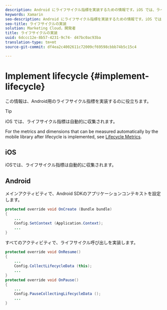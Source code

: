 ```yaml
---
description: Android にライフサイクル指標を実装するための情報です。iOS では、ライフサイクル指標は自動的に収集されます。
keywords: Xamarin
seo-description: Android にライフサイクル指標を実装するための情報です。iOS では、ライフサイクル指標は自動的に収集されます。
seo-title: ライフサイクルの実装
solution: Marketing Cloud，開発者
title: ライフサイクルの実装
uuid: 6dccc12e-8b57-4231-9c74- d47bc0ac93ba
translation-type: tm+mt
source-git-commit: df4ea2c4002611c72009cf69598cbbb74b5c15c4

---
```



# Implement lifecycle {#implement-lifecycle}

この情報は、Android用のライフサイクル指標を実装するのに役立ちます。

>[!TIP]
>
>iOS では、ライフサイクル指標は自動的に収集されます。

For the metrics and dimensions that can be measured automatically by the mobile library after lifecycle is implemented, see [Lifecycle Metrics](/help/ios/metrics.md).

## iOS

iOSでは、ライフサイクル指標は自動的に収集されます。

## Android

メインアクティビティで、Android SDKのアプリケーションコンテキストを設定します。

```java
protected override void OnCreate (Bundle bundle) 
{
    ... 
    Config.SetContext (Application.Context); 
    ... 
}
```

すべてのアクティビティで、ライフサイクル呼び出しを実装します。

```java
protected override void OnResume()
{
    ...
    Config.CollectLifecycleData (this);
    ...
}
protected override void OnPause() 
{
    ...
    Config.PauseCollectingLifecycleData ();
    ...
}
```
